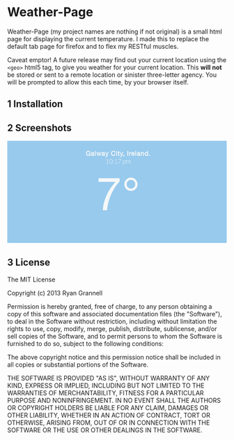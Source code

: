 Weather-Page
=======================================

Weather-Page (my project names are nothing if not original) is a small html page for displaying the 
current temperature. I made this to replace the default tab page for firefox and to 
flex my RESTful muscles.

Caveat emptor! A future release may find out your current location 
using the ```<geo>``` html5 tag, to give you weather for your current location. This 
**will not** be stored or sent to a remote location or sinister three-letter agency. You will be 
prompted to allow this each time, by your browser itself.

## 1 Installation

## 2 Screenshots

<img src = "sample.png"></img>

## 3 License

The MIT License

Copyright (c) 2013 Ryan Grannell

Permission is hereby granted, free of charge, to any person obtaining a copy of this software and associated documentation files (the "Software"), to deal in the Software without restriction, including without limitation the rights to use, copy, modify, merge, publish, distribute, sublicense, and/or sell copies of the Software, and to permit persons to whom the Software is furnished to do so, subject to the following conditions:

The above copyright notice and this permission notice shall be included in all copies or substantial portions of the Software.

THE SOFTWARE IS PROVIDED "AS IS", WITHOUT WARRANTY OF ANY KIND, EXPRESS OR IMPLIED, INCLUDING BUT NOT LIMITED TO THE WARRANTIES OF MERCHANTABILITY, FITNESS FOR A PARTICULAR PURPOSE AND NONINFRINGEMENT. IN NO EVENT SHALL THE AUTHORS OR COPYRIGHT HOLDERS BE LIABLE FOR ANY CLAIM, DAMAGES OR OTHER LIABILITY, WHETHER IN AN ACTION OF CONTRACT, TORT OR OTHERWISE, ARISING FROM, OUT OF OR IN CONNECTION WITH THE SOFTWARE OR THE USE OR OTHER DEALINGS IN THE SOFTWARE.
